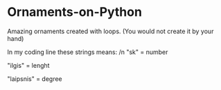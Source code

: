 # Ornaments-on-Python
Amazing ornaments created with loops. (You would not create it by your hand)

In my coding line these strings means: /n
"sk" = number

"ilgis" = lenght

"laipsnis" = degree
